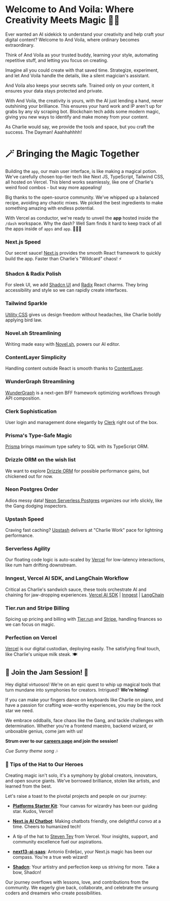 # Welcome to And Voila: Where Creativity Meets Magic 🎩✨

Ever wanted an AI sidekick to understand your creativity and help craft your digital content? Welcome to And Voila, where ordinary becomes extraordinary.

Think of And Voila as your trusted buddy, learning your style, automating repetitive stuff, and letting you focus on creating.

Imagine all you could create with that saved time. Strategize, experiment, and let And Voila handle the details, like a silent magician's assistant.

And Voila also keeps your secrets safe. Trained only on your content, it ensures your data stays protected and private.

With And Voila, the creativity is yours, with the AI just lending a hand, never outshining your brilliance. This ensures your hard work and IP aren't up for grabs by any sly scraping bot. Blockchain tech adds some modern magic, giving you new ways to identify and make money from your content.

As Charlie would say, we provide the tools and space, but you craft the success. The Dayman! Aaahhahhhh!

# 🪄 Bringing the Magic Together

Building the `app`, our main user interface, is like making a magical potion. We've carefully chosen top-tier tech like Next JS, TypeScript, Tailwind CSS, all hosted on Vercel. This blend works seamlessly, like one of Charlie's weird food combos - but way more appealing!

Big thanks to the open-source community. We've whipped up a balanced recipe, avoiding any chaotic mixes. We picked the best ingredients to make something amazing with endless potential.

With Vercel as conductor, we're ready to unveil the **app** hosted inside the `/dash` workspace. Why the dash? Well Sam finds it hard to keep track of all the apps inside of `apps` and `app`. 🤷🏽‍♂️

### Next.js Speed

Our secret sauce! [Next.js](https://nextjs.org/) provides the smooth React framework to quickly build the app. Faster than Charlie's "Wildcard" chaos! ⚡️

### Shadcn & Radix Polish

For sleek UI, we add [Shadcn UI](https://ui.shadcn.com/) and [Radix](https://www.radix-ui.com/) React charms. They bring accessibility and style so we can rapidly create interfaces.

### Tailwind Sparkle

[Utility CSS](https://tailwindcss.com/) gives us design freedom without headaches, like Charlie boldly applying bird law.

### Novel.sh Streamlining

Writing made easy with [Novel.sh](https://novel.sh/), powers our AI editor.

### ContentLayer Simplicity

Handling content outside React is smooth thanks to [ContentLayer](https://www.contentlayer.dev/).

### WunderGraph Streamlining

[WunderGraph](https://wundergraph.com) is a next-gen BFF framework optimizing workflows through API composition.

### Clerk Sophistication

User login and management done elegantly by [Clerk](https://clerk.dev/) right out of the box.

### Prisma's Type-Safe Magic

[Prisma](https://www.prisma.io/) brings maximum type safety to SQL with its TypeScript ORM.

### Drizzle ORM on the wish list

We want to explore [Drizzle ORM](https://orm.drizzle.team/) for possible performance gains, but chickened out for now.

### Neon Postgres Order

Adios messy data! [Neon Serverless Postgres](https://neon.tech/) organizes our info slickly, like the Gang dodging inspectors.

### Upstash Speed

Craving fast caching? [Upstash](https://upstash.com/) delivers at "Charlie Work" pace for lightning performance.

### Serverless Agility

Our floating code logic is auto-scaled by [Vercel](https://vercel.com/docs/concepts/functions/serverless-functions) for low-latency interactions, like rum ham drifting downstream.

### Inngest, Vercel AI SDK, and LangChain Workflow

Critical as Charlie's sandwich sauce, these tools orchestrate AI and chaining for jaw-dropping experiences. [Vercel AI SDK](https://sdk.vercel.ai/docs) | [Inngest](https://www.inngest.com/) | [LangChain](https://langchain.readthedocs.io/)

### Tier.run and Stripe Billing

Spicing up pricing and billing with [Tier.run](https://tier.run/) and [Stripe](https://stripe.com/), handling finances so we can focus on magic.

### Perfection on Vercel

[Vercel](http://vercel.com/) is our digital custodian, deploying easily. The satisfying final touch, like Charlie's unique milk steak. 🍽️

## 🎸 Join the Jam Session! 🎸

Hey digital virtuosos! We're on an epic quest to whip up magical tools that turn mundane into symphonies for creators. Intrigued? **We're hiring!**

If you can make your fingers dance on keyboards like Charlie on piano, and have a passion for crafting wow-worthy experiences, you may be the rock star we need.

We embrace oddballs, face chaos like the Gang, and tackle challenges with determination. Whether you're a frontend maestro, backend wizard, or unboxable genius, come jam with us!

**Strum over to our [careers page](https://jobs.andvoila.ai) and join the session!**

_*Cue Sunny theme song*_ 🎶

### 🎩 Tips of the Hat to Our Heroes

Creating magic isn't solo, it's a symphony by global creators, innovators, and open source giants. We've borrowed brilliance, stolen like artists, and learned from the best.

Let's raise a toast to the pivotal projects and people on our journey:

- **[Platforms Starter Kit](https://github.com/vercel/platforms)**: Your canvas for wizardry has been our guiding star. Kudos, Vercel!

- **[Next.js AI Chatbot](https://github.com/vercel-labs/ai-chatbot)**: Making chatbots friendly, one delightful convo at a time. Cheers to humanized tech!

- A tip of the hat to [Steven Tey](https://twitter.com/steventey) from Vercel. Your insights, support, and community excellence fuel our aspirations.

- **[next13-ai-saas](https://github.com/AntonioErdeljac/next13-ai-saas/tree/master)**: Antonio Erdeljac, your Next.js magic has been our compass. You're a true web wizard!

- **[Shadcn](https://ui.shadcn.com/)**: Your artistry and perfection keep us striving for more. Take a bow, Shadcn!

Our journey overflows with lessons, love, and contributions from the community. We eagerly give back, collaborate, and celebrate the unsung coders and dreamers who create possibilities.
